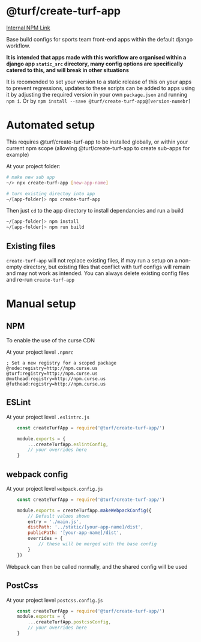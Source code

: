 # @turf/create-turf-app

[Internal NPM Link](http://npm.curse.us/#/detail/@turf/create-turf-app)

Base build configs for sports team front-end apps within the default django workflow.

**It is intended that apps made with this workflow are organised within a django app `static_src` directory, many config options are specifically catered to this, and will break in other situations**

It is recomended to set your version to a static release of this on your apps to prevent regressions, updates to these scripts can be added to apps using it by adjusting the required version in your own `package.json` and running `npm i`. Or by `npm install --save @turf/create-turf-app@[version-numebr]`

# Automated setup

This requires @turf/create-turf-app to be installed globally, or within your current npm scope (allowing @turf/create-turf-app to create sub-apps for example) 

At your project folder:

```bash
# make new sub app
~/> npx create-turf-app [new-app-name]

# turn existing directoy into app
~/[app-folder]> npx create-turf-app
```

Then just `cd` to the app directory to install dependancies and run a build

```bash
~/[app-folder]> npm install
~/[app-folder]> npm run build
```

## Existing files

`create-turf-app` will not replace existing files, if may run a setup on a non-empty directory, but existing files that conflict with turf configs will remain and may not work as intended. You can always delete existing config files and re-run `create-turf-app`

# Manual setup

## NPM

To enable the use of the curse CDN

At your project level `.npmrc`

```
; Set a new registry for a scoped package
@node:registry=http://npm.curse.us
@turf:registry=http://npm.curse.us
@muthead:registry=http://npm.curse.us
@futhead:registry=http://npm.curse.us
```

## ESLint

At your project level `.eslintrc.js`

```javascript
    const createTurfApp = require('@turf/create-turf-app/')

    module.exports = {
        ...createTurfApp.eslintConfig,
        // your overrides here
    }
```


## webpack config

At your project level `webpack.config.js`

```javascript
    const createTurfApp = require('@turf/create-turf-app/')

    module.exports = createTurfApp.makeWebpackConfig({
        // Default values shown
        entry = './main.js',
        distPath: '../static/[your-app-name]/dist',
        publicPath: '[your-app-name]/dist',
        overrides = {
            // these will be merged with the base config
        }
    })
```

Webpack can then be called normally, and the shared config will be used


## PostCss

At your project level `postcss.config.js`

```javascript
    const createTurfApp = require('@turf/create-turf-app/')
    module.exports = {
        ...createTurfApp.postcssConfig,
        // your overrides here
    }
```